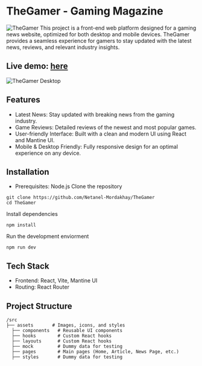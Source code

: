 # TheGamer - Gaming Magazine

![TheGamer](https://thegamer.naticodes.com/tggh.jpg "TheGamer")
This project is a front-end web platform designed for a gaming news website, optimized for both desktop and mobile devices. TheGamer provides a seamless experience for gamers to stay updated with the latest news, reviews, and relevant industry insights.

## Live demo: [here](https://thegamer.naticodes.com)

![TheGamer Desktop](https://thegamer.naticodes.com/desk1.png "TheGamer Desktop")

## Features

- Latest News: Stay updated with breaking news from the gaming industry.
- Game Reviews: Detailed reviews of the newest and most popular games.
- User-friendly Interface: Built with a clean and modern UI using React and Mantine UI.
- Mobile & Desktop Friendly: Fully responsive design for an optimal experience on any device.

## Installation

- Prerequisites: Node.js
  Clone the repository

```
git clone https://github.com/Netanel-Mordakhay/TheGamer
cd TheGamer
```

Install dependencies

```
npm install
```

Run the development enviorment

```
npm run dev
```

## Tech Stack

- Frontend: React, Vite, Mantine UI
- Routing: React Router

## Project Structure

```
/src
├── assets       # Images, icons, and styles
  ├── components   # Reusable UI components
  ├── hooks        # Custom React hooks
  ├── layouts      # Custom React hooks
  ├── mock         # Dummy data for testing
  ├── pages        # Main pages (Home, Article, News Page, etc.)
  ├── styles       # Dummy data for testing
```
